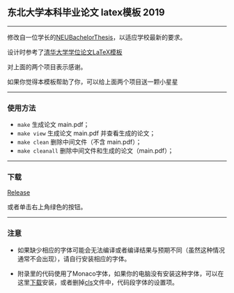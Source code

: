 ## 东北大学本科毕业论文 latex模板 2019
--------------
修改自一位学长的[NEUBachelorThesis](https://github.com/tzaiyang/NEUBachelorThesis)，以适应学校最新的要求。

设计时参考了[清华大学学位论文LaTeX模板](https://github.com/xueruini/thuthesis)

对上面的两个项目表示感谢。

如果你觉得本模板帮助了你，可以给上面两个项目送一颗小星星

---------------
### 使用方法
* `make`    生成论文 main.pdf；
* `make view`    生成论文 main.pdf 并查看生成的论文；
* `make clean`     删除中间文件（不含 main.pdf）；
* `make cleanall`  删除中间文件和生成的论文（main.pdf）；
----------------
### 下载

[Release](https://github.com/Acytoo/neu_bachelor_thesis_template/releases)

或者单击右上角绿色的按钮。

--------------------
### 注意
* 如果缺少相应的字体可能会无法编译或者编译结果与预期不同（虽然这种情况通常不会出现），请自行安装相应的字体。

* 附录里的代码使用了Monaco字体，如果你的电脑没有安装这种字体，可以在这里[下载](https://github.com/todylu/monaco.ttf)安装，或者删掉[cls](https://github.com/Acytoo/neu_bachelor_thesis_template/blob/master/csethesis.cls)文件中，代码段字体的设置项。
